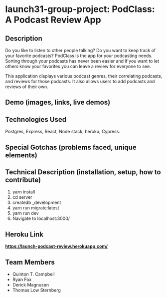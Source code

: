 # launch31-group-project: PodClass: A Podcast Review App

## Description ## 
Do you like to listen to other people talking? Do you want to keep track of your favorite podcasts? PodClass is the app for your podcasting needs. Sorting through your podcasts has never been easier and if you want to let others know your favorites you can leave a review for everyone to see.


This application displays various podcast genres, their correlating podcasts, and reviews for those podcasts. It also allows users to add podcasts and reviews of their own.

## Demo (images, links, live demos) ##

## Technologies Used ##
Postgres, Express, React, Node stack; heroku; Cypress.

## Special Gotchas (problems faced, unique elements) ##

## Technical Description (installation, setup, how to contribute) ##
1. yarn install
2. cd server
3. createdb _development
4. yarn run migrate:latest
5. yarn run dev
6. Navigate to localhost:3000/
## Heroku Link ##
**https://launch-podcast-review.herokuapp.com/**
## Team Members ##
* Quinton T. Campbell
* Ryan Fox 
* Derick Magnusen
* Thomas Low Sternberg

